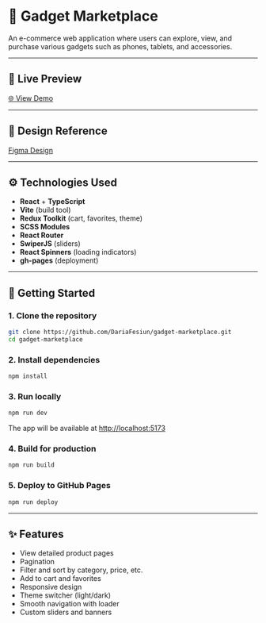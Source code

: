 # 📱 Gadget Marketplace

An e-commerce web application where users can explore, view, and purchase various gadgets such as phones, tablets, and accessories.

---

## 🔗 Live Preview

[🌐 View Demo](https://dariafesiun.github.io/gadget-marketplace)

---

## 🎨 Design Reference

[Figma Design](https://www.figma.com/design/xMK2Dy0mfBbJJSNctmOuLW/Phone-catalog--V2--Rounded-Style-1)

---

## ⚙️ Technologies Used

- **React** + **TypeScript**
- **Vite** (build tool)
- **Redux Toolkit** (cart, favorites, theme)
- **SCSS Modules**
- **React Router**
- **SwiperJS** (sliders)
- **React Spinners** (loading indicators)
- **gh-pages** (deployment)

---

## 🚀 Getting Started

### 1. Clone the repository

```bash
git clone https://github.com/DariaFesiun/gadget-marketplace.git
cd gadget-marketplace
```

### 2. Install dependencies

```bash
npm install
```

### 3. Run locally

```bash
npm run dev
```

The app will be available at [http://localhost:5173](http://localhost:5173)

### 4. Build for production

```bash
npm run build
```

### 5. Deploy to GitHub Pages

```bash
npm run deploy
```

---

## ✨ Features

- View detailed product pages
- Pagination
- Filter and sort by category, price, etc.
- Add to cart and favorites
- Responsive design
- Theme switcher (light/dark)
- Smooth navigation with loader
- Custom sliders and banners
